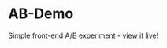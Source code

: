 # AB-Demo
Simple front-end A/B experiment - [view it live!](https://dunkelweizen.github.io/AB-Demo/)
